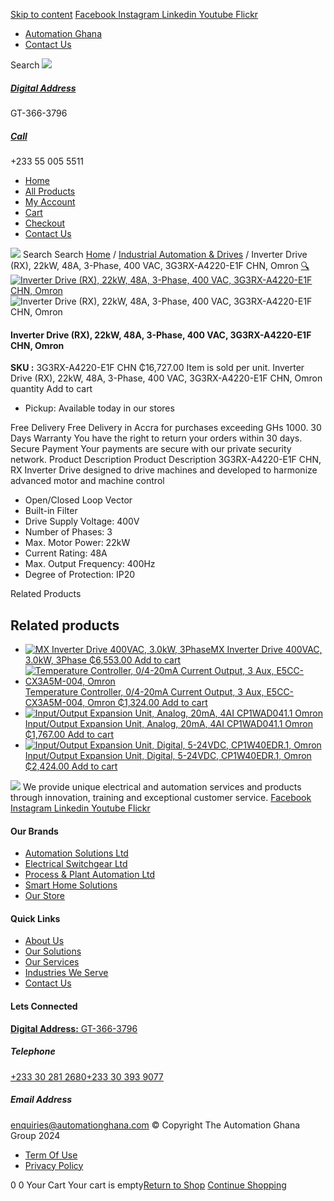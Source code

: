[Skip to content](https://store.automationghana.com/product/rx-inverter-drive-3g3rx-a4220-e1f-chn-omron/#content)
[ Facebook ](https://www.facebook.com/automationgh/) [ Instagram ](https://www.instagram.com/automationgh/) [ Linkedin ](https://www.linkedin.com/company/the-automation-ghana-limited/) [ Youtube ](https://www.youtube.com/channel/UCurrRDUSm5oIW39VXjn1u0w) [ Flickr ](https://www.flickr.com/photos/181794037@N07/)
  * [ Automation Ghana ](https://automationghana.com)
  * [ Contact Us ](https://store.automationghana.com/contact/)


Search
[ ![](https://store.automationghana.com/wp-content/uploads/2024/04/Website-TAGG-Logo-BLUE.png) ](https://store.automationghana.com/)
[ ](https://maps.app.goo.gl/m4xeaagWCNbLk4jM6)
#####  [ Digital Address ](https://maps.app.goo.gl/m4xeaagWCNbLk4jM6)
GT-366-3796 
[ ](tel:+233550055511)
#####  [ Call ](tel:+233550055511)
+233 55 005 5511 
  * [Home](https://store.automationghana.com/)
  * [All Products](https://store.automationghana.com/shop/)
  * [My Account](https://store.automationghana.com/my-account/)
  * [Cart](https://store.automationghana.com/cart/)
  * [Checkout](https://store.automationghana.com/checkout/)
  * [Contact Us](https://store.automationghana.com/contact/)


[![](https://store.automationghana.com/wp-content/uploads/2024/04/AutomationGhana_logo_white.png)](https://store.automationghana.com)
Search
Search
[Home](https://store.automationghana.com) / [Industrial Automation & Drives](https://store.automationghana.com/product-category/industrial-automation/) / Inverter Drive (RX), 22kW, 48A, 3-Phase, 400 VAC, 3G3RX-A4220-E1F CHN, Omron
[🔍](https://store.automationghana.com/product/rx-inverter-drive-3g3rx-a4220-e1f-chn-omron/)
[![Inverter Drive \(RX\), 22kW, 48A, 3-Phase, 400 VAC, 3G3RX-A4220-E1F CHN, Omron](https://store.automationghana.com/wp-content/uploads/2020/04/RX-Series-Omron-1.jpg)](https://store.automationghana.com/wp-content/uploads/2020/04/RX-Series-Omron-1.jpg)![Inverter Drive \(RX\), 22kW, 48A, 3-Phase, 400 VAC, 3G3RX-A4220-E1F CHN, Omron](https://store.automationghana.com/wp-content/uploads/2020/04/RX-Series-Omron-1.jpg)
####  Inverter Drive (RX), 22kW, 48A, 3-Phase, 400 VAC, 3G3RX-A4220-E1F CHN, Omron 
**SKU :** 3G3RX-A4220-E1F CHN 
₵16,727.00
Item is sold per unit.
Inverter Drive (RX), 22kW, 48A, 3-Phase, 400 VAC, 3G3RX-A4220-E1F CHN, Omron quantity
Add to cart
  * Pickup: Available today in our stores


Free Delivery 
Free Delivery in Accra for purchases exceeding GHs 1000. 
30 Days Warranty 
You have the right to return your orders within 30 days. 
Secure Payment 
Your payments are secure with our private security network. 
Product Description
Product Description
3G3RX-A4220-E1F CHN, RX Inverter Drive designed to drive machines and developed to harmonize advanced motor and machine control 
  * Open/Closed Loop Vector
  * Built-in Filter
  * Drive Supply Voltage: 400V
  * Number of Phases: 3
  * Max. Motor Power: 22kW
  * Current Rating: 48A
  * Max. Output Frequency: 400Hz
  * Degree of Protection: IP20


Related Products 
## Related products
  * [![MX Inverter Drive 400VAC, 3.0kW, 3Phase](https://store.automationghana.com/wp-content/uploads/2020/04/MX2-series-OMRON-300x300.jpg)MX Inverter Drive 400VAC, 3.0kW, 3Phase ₵6,553.00 ](https://store.automationghana.com/product/mx-inverter-drive-3g3mx2-a4030-e-chn-omron/)
[Add to cart](https://store.automationghana.com/product/rx-inverter-drive-3g3rx-a4220-e1f-chn-omron/?add-to-cart=1578)
  * [![Temperature Controller, 0/4-20mA Current Output, 3 Aux, E5CC-CX3A5M-004, Omron](https://store.automationghana.com/wp-content/uploads/2020/04/PID-Temperature-Controller-E5CC-CX3A5M-004-Omron-300x300.png)Temperature Controller, 0/4-20mA Current Output, 3 Aux, E5CC-CX3A5M-004, Omron ₵1,324.00 ](https://store.automationghana.com/product/pid-temperature-controller-e5cc-cx3a5m-004-omron/)
[Add to cart](https://store.automationghana.com/product/rx-inverter-drive-3g3rx-a4220-e1f-chn-omron/?add-to-cart=1584)
  * [![Input/Output Expansion Unit, Analog, 20mA, 4AI CP1WAD041.1 Omron](https://store.automationghana.com/wp-content/uploads/2020/04/CP1W-AD041_640px-300x300.jpg)Input/Output Expansion Unit, Analog, 20mA, 4AI CP1WAD041.1 Omron ₵1,767.00 ](https://store.automationghana.com/product/i-o-expansion-unit-4ai-cp1wad041-1-omron/)
[Add to cart](https://store.automationghana.com/product/rx-inverter-drive-3g3rx-a4220-e1f-chn-omron/?add-to-cart=1574)
  * [![Input/Output Expansion Unit, Digital, 5-24VDC, CP1W40EDR.1, Omron](https://store.automationghana.com/wp-content/uploads/2020/04/CP1W4EDR-IO-EXPANSION-UNIT-300x300.jpg)Input/Output Expansion Unit, Digital, 5-24VDC, CP1W40EDR.1, Omron ₵2,424.00 ](https://store.automationghana.com/product/i-o-expansion-unit-cp1w40edr-1-omron/)
[Add to cart](https://store.automationghana.com/product/rx-inverter-drive-3g3rx-a4220-e1f-chn-omron/?add-to-cart=1573)


![](https://store.automationghana.com/wp-content/uploads/2024/04/AutomationGhana_logo_white.png)
We provide unique electrical and automation services and products through innovation, training and exceptional customer service.
[ Facebook ](https://www.facebook.com/automationgh/) [ Instagram ](https://www.instagram.com/automationgh/) [ Linkedin ](https://www.linkedin.com/company/the-automation-ghana-limited/) [ Youtube ](https://www.youtube.com/channel/UCurrRDUSm5oIW39VXjn1u0w) [ Flickr ](https://www.flickr.com/photos/181794037@N07/)
#### Our Brands
  * [ Automation Solutions Ltd ](https://store.automationghana.com/product/rx-inverter-drive-3g3rx-a4220-e1f-chn-omron/)
  * [ Electrical Switchgear Ltd ](https://store.automationghana.com/product/rx-inverter-drive-3g3rx-a4220-e1f-chn-omron/)
  * [ Process & Plant Automation Ltd ](https://store.automationghana.com/product/rx-inverter-drive-3g3rx-a4220-e1f-chn-omron/)
  * [ Smart Home Solutions ](https://store.automationghana.com/product/rx-inverter-drive-3g3rx-a4220-e1f-chn-omron/)
  * [ Our Store ](https://store.automationghana.com/product/rx-inverter-drive-3g3rx-a4220-e1f-chn-omron/)


#### Quick Links
  * [ About Us ](https://store.automationghana.com/product/rx-inverter-drive-3g3rx-a4220-e1f-chn-omron/)
  * [ Our Solutions ](https://store.automationghana.com/product/rx-inverter-drive-3g3rx-a4220-e1f-chn-omron/)
  * [ Our Services ](https://store.automationghana.com/product/rx-inverter-drive-3g3rx-a4220-e1f-chn-omron/)
  * [ Industries We Serve ](https://store.automationghana.com/product/rx-inverter-drive-3g3rx-a4220-e1f-chn-omron/)
  * [ Contact Us ](https://store.automationghana.com/product/rx-inverter-drive-3g3rx-a4220-e1f-chn-omron/)


#### Lets Connected
[**Digital Address:** GT-366-3796](https://maps.app.goo.gl/m4xeaagWCNbLk4jM6)
#####  Telephone 
[ +233 30 281 2680](tel:+233302812680)[+233 30 393 9077](https://store.automationghana.com/product/rx-inverter-drive-3g3rx-a4220-e1f-chn-omron/+233303939077)
#####  Email Address 
enquiries@automationghana.com 
© Copyright The Automation Ghana Group 2024
  * [ Term Of Use ](https://store.automationghana.com/product/rx-inverter-drive-3g3rx-a4220-e1f-chn-omron/)
  * [ Privacy Policy ](https://store.automationghana.com/product/rx-inverter-drive-3g3rx-a4220-e1f-chn-omron/)


0
0
Your Cart
Your cart is empty[Return to Shop](https://store.automationghana.com/shop/)
[Continue Shopping](https://store.automationghana.com/product/rx-inverter-drive-3g3rx-a4220-e1f-chn-omron/)
